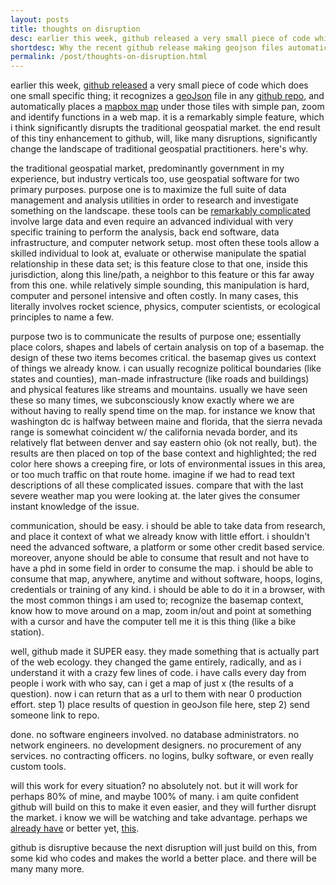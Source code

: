```yaml
---
layout: posts
title: thoughts on disruption
desc: earlier this week, github released a very small piece of code which does one small specific thing; it recognizes a geoJson file in any github repo, and automatically places a readmapbox map under those tiles with simple pan, zoom and identify functions in a web map.  it is a remarkably simple feature, which i think significantly disrupts the traditional geospatial market.  the end result of this tiny enhancement to github, will, like many disruptions, significantly change the landscape of traditional geospatial practitioners.  here's why.
shortdesc: Why the recent github release making geojson files automatic web maps is disruptive.
permalink: /post/thoughts-on-disruption.html
--- 
```


earlier this week, [github released](https://github.com/blog/1528-there-s-a-map-for-that) a very small piece of code which does one small specific thing; it recognizes a [geoJson](http://www.geojson.org/) file in any [github repo](https://help.github.com/articles/create-a-repo), and automatically places a [mapbox map](http://www.mapbox.com/) under those tiles with simple pan, zoom and identify functions in a web map.  it is a remarkably simple feature, which i think significantly disrupts the traditional geospatial market.  the end result of this tiny enhancement to github, will, like many disruptions, significantly change the landscape of traditional geospatial practitioners.  here's why.

the traditional geospatial market, predominantly government in my experience, but industry verticals too, use geospatial software for two primary purposes.  purpose one is to maximize the full suite of data management and analysis utilities in order to research and investigate something on the landscape. these tools can be [remarkably complicated](http://www.sigchi.org/chi95/proceedings/shortppr/ct_bdy.htm) involve large data and even require an advanced individual with very specific training to perform the analysis, back end software, data infrastructure, and computer network setup.  most often these tools allow a skilled individual to look at, evaluate or otherwise manipulate the spatial relationship in these data set; is this feature close to that one, inside this jurisdiction, along this line/path, a neighbor to this feature or this far away from this one.  while relatively simple sounding, this manipulation is hard, computer and personel intensive and often costly.  In many cases, this literally involves rocket science, physics, computer scientists, or ecological principles to name a few.  

purpose two is to communicate the results of purpose one; essentially place colors, shapes and labels of certain analysis on top of a basemap.  the design of these two items becomes critical.  the basemap gives us context of things we already know.  i can usually recognize political boundaries (like states and counties), man-made infrastructure (like roads and buildings) and physical features like streams and mountains.  usually we have seen these so many times, we subconsciously know exactly where we are without having to really spend time on the map.  for instance we know that washington dc is halfway between maine and florida, that the sierra nevada range is somewhat coincident w/ the california nevada border, and its relatively flat between denver and say eastern ohio (ok not really, but).  the results are then placed on top of the base context and highlighted; the red color here shows a creeping fire, or lots of environmental issues in this area, or too much traffic on that route home.  imagine if we had to read text descriptions of all these complicated issues.  compare that with the last severe weather map you were looking at.  the later gives the consumer instant knowledge of the issue.  

communication, should be easy.  i should be able to take data from research, and place it context of what we already know with little effort.  i shouldn't need the advanced software, a platform or some other credit based service.  moreover, anyone should be able to consume that result and not have to have a phd in some field in order to consume the map.  i should be able to consume that map, anywhere, anytime and without software, hoops, logins, credentials or training of any kind.  i should be able to do it in a browser, with the most common things i am used to; recognize the basemap context, know how to move around on a map, zoom in/out and point at something with a cursor and have the computer tell me it is this thing (like a bike station).

well, github made it SUPER easy.  they made something that is actually part of the web ecology.  they changed the game entirely, radically, and as i understand it with a crazy few lines of code.  i have calls every day from people i work with who say, can i get a map of just x (the results of a question).  now i can return that as a url to them with near 0 production effort.  step 1) place results of question in geoJson file here, step 2) send someone link to repo.  

done.  no software engineers involved.  no database administrators.  no network engineers.  no development designers.  no procurement of any services.  no contracting officers.  no logins, bulky software, or even really custom tools.

will this work for every situation?  no absolutely not.  but it will work for perhaps 80% of mine, and maybe 100% of many. i am quite confident github will build on this to make it even easier, and they will further disrupt the market.  i know we will be watching and take advantage.  perhaps we [already have](https://github.com/where-gov/fcc)  or better yet, [this](https://github.com/tschaub/mapjack).

github is disruptive because the next disruption will just build on this, from some kid who codes and makes the world a better place.  and there will be many many more.
